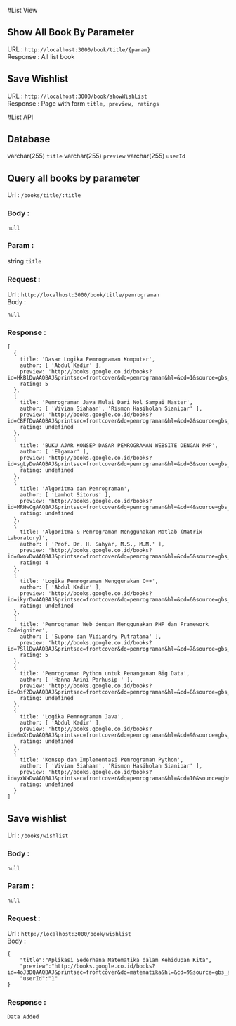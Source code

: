 #List View
## Show All Book By Parameter
URL : `http://localhost:3000/book/title/{param}` <br>
Response : All list book
## Save Wishlist
URL : `http://localhost:3000/book/showWishList` <br>
Response : Page with form `title, preview, ratings`

#List API
## Database
varchar(255) `title`
varchar(255) `preview`
varchar(255) `userId`

## Query all books by parameter
Url : `/books/title/:title`
### Body :
`null`
### Param :
string `title`
### Request :
Url : `http://localhost:3000/book/title/pemrograman` <br>
Body : 
```
null
```
### Response : 
```
[
  {
    title: 'Dasar Logika Pemrograman Komputer',
    author: [ 'Abdul Kadir' ],
    preview: 'http://books.google.co.id/books?id=HkBlDwAAQBAJ&printsec=frontcover&dq=pemrograman&hl=&cd=1&source=gbs_api',
    rating: 5
  },
  {
    title: 'Pemrograman Java Mulai Dari Nol Sampai Master',
    author: [ 'Vivian Siahaan', 'Rismon Hasiholan Sianipar' ],
    preview: 'http://books.google.co.id/books?id=CBFfDwAAQBAJ&printsec=frontcover&dq=pemrograman&hl=&cd=2&source=gbs_api',
    rating: undefined
  },
  {
    title: 'BUKU AJAR KONSEP DASAR PEMROGRAMAN WEBSITE DENGAN PHP',
    author: [ 'Elgamar' ],
    preview: 'http://books.google.co.id/books?id=sgLyDwAAQBAJ&printsec=frontcover&dq=pemrograman&hl=&cd=3&source=gbs_api',
    rating: undefined
  },
  {
    title: 'Algoritma dan Pemrograman',
    author: [ 'Lamhot Sitorus' ],
    preview: 'http://books.google.co.id/books?id=MRHwCgAAQBAJ&printsec=frontcover&dq=pemrograman&hl=&cd=4&source=gbs_api',
    rating: undefined
  },
  {
    title: 'Algoritma & Pemrograman Menggunakan Matlab (Matrix Laboratory)',
    author: [ 'Prof. Dr. H. Sahyar, M.S., M.M.' ],
    preview: 'http://books.google.co.id/books?id=0wovDwAAQBAJ&printsec=frontcover&dq=pemrograman&hl=&cd=5&source=gbs_api',
    rating: 4
  },
  {
    title: 'Logika Pemrograman Menggunakan C++',
    author: [ 'Abdul Kadir' ],
    preview: 'http://books.google.co.id/books?id=ikyrDwAAQBAJ&printsec=frontcover&dq=pemrograman&hl=&cd=6&source=gbs_api',
    rating: undefined
  },
  {
    title: 'Pemrograman Web dengan Menggunakan PHP dan Framework Codeigniter',
    author: [ 'Supono dan Vidiandry Putratama' ],
    preview: 'http://books.google.co.id/books?id=7SllDwAAQBAJ&printsec=frontcover&dq=pemrograman&hl=&cd=7&source=gbs_api',
    rating: 5
  },
  {
    title: 'Pemrograman Python untuk Penanganan Big Data',
    author: [ 'Hanna Arini Parhusip ' ],
    preview: 'http://books.google.co.id/books?id=Osf2DwAAQBAJ&printsec=frontcover&dq=pemrograman&hl=&cd=8&source=gbs_api',
    rating: undefined
  },
  {
    title: 'Logika Pemrograman Java',
    author: [ 'Abdul Kadir' ],
    preview: 'http://books.google.co.id/books?id=6mXrDwAAQBAJ&printsec=frontcover&dq=pemrograman&hl=&cd=9&source=gbs_api',
    rating: undefined
  },
  {
    title: 'Konsep dan Implementasi Pemrograman Python',
    author: [ 'Vivian Siahaan', 'Rismon Hasiholan Sianipar' ],
    preview: 'http://books.google.co.id/books?id=yxWaDwAAQBAJ&printsec=frontcover&dq=pemrograman&hl=&cd=10&source=gbs_api',
    rating: undefined
  }
]
```

## Save wishlist
Url : `/books/wishlist`
### Body :
`null`
### Param :
`null`
### Request :
Url : `http://localhost:3000/book/wishlist` <br>
Body : 
```
{
    "title":"Aplikasi Sederhana Matematika dalam Kehidupan Kita",
    "preview":"http://books.google.co.id/books?id=4oJ3DQAAQBAJ&printsec=frontcover&dq=matematika&hl=&cd=9&source=gbs_api",
    "userId":"1"
}
```
### Response : 
```
Data Added
```
